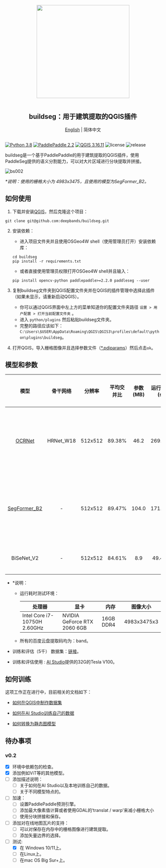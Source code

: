 <div align="center">
    <article style="display: flex; flex-direction: column; align-items: center; justify-content: center;">
        <p align="center"><img width="300" src="./img/logo.png" /></p>
        <h1 style="width: 100%; text-align: center;">buildseg：用于建筑提取的QGIS插件</h1>
    </article>
    <a href="../README.md">English</a> | 简体中文
</div>

<br/>

[![Python 3.8](https://img.shields.io/badge/python-3.8-yellow.svg)](https://www.python.org/downloads/release/python-380/) [![PaddlePaddle 2.2](https://img.shields.io/badge/paddlepaddle-2.2+-blue.svg)](https://www.paddlepaddle.org.cn/install/quick?docurl=/documentation/docs/zh/install/pip/windows-pip.html) [![QGIS 3.16.11](https://img.shields.io/badge/qgis-3.16.11+-green.svg)](https://www.qgis.org/) ![license](https://img.shields.io/github/license/deepbands/buildseg) ![release](https://img.shields.io/badge/release-v0.1-red.svg)

buildseg是一个基于PaddlePaddle的用于建筑提取的QGIS插件，使用PaddleSeg提供的语义分割能力，可以对大片区域进行分块提取并拼接。

![bs002](https://user-images.githubusercontent.com/71769312/146371414-8c325496-d9e2-4f1e-891f-97bf3ca07716.gif)

*\*说明：使用的栅格大小为 4983x3475，且使用的模型为SegFormer_B2。*

## 如何使用

1. 下载并安装[QGIS](https://www.qgis.org/en/site/)，然后克隆这个项目：
``` git
git clone git@github.com:deepbands/buildseg.git
```

2. 安装依赖：
   - 进入项目文件夹并且使用OSGeo4W shell（使用管理员打开）安装依赖库：
   ``` shell
   cd buildseg
   pip install -r requirements.txt
   ```
   - 或者直接使用管理员权限打开OSGeo4W shell并且输入：
    ``` shell
    pip install opencv-python paddlepaddle>=2.2.0 paddleseg --user
    ```

3. 复制buildseg文件夹到QGIS配置文件夹并在QGIS的插件管理中选择此插件（如果未显示，请重新启动QGIS）。
   - 你可以通过QGIS界面中左上方的菜单知道你的配置文件夹路径 `设置 > 用户配置 > 打开当前配置文件夹` 。
   - 进入 `python/plugins` 然后粘贴buildseg文件夹。
   - 完整的路径应该如下：`C:\Users\$USER\AppData\Roaming\QGIS\QGIS3\profiles\default\python\plugins\buildseg`。

4. 打开QGIS，导入栅格图像并且选择参数文件（[*.pdiparams](https://cloud.a-boat.cn:2021/share/3xda5wmV)）然后点击`ok`。

## 模型和参数

|                         模型                         | 骨干网络  | 分辨率  | 平均交并比 | 参数(MB) | 运行耗时(s) |                           静态权重                           |
| :--------------------------------------------------: | :-------: | :-----: | :--------: | :------: | :---------: | :----------------------------------------------------------: |
|    [OCRNet](https://arxiv.org/pdf/1909.11065.pdf)    | HRNet_W18 | 512x512 |   89.38%   |   46.2   |   269.805   | [百度云盘](https://pan.baidu.com/s/1aQVc3InoUmxoGKSHCitvBw) \| [谷歌云盘](https://drive.google.com/file/d/1LkwvAfIWf_RO4ybSAc_7yLm4hNp_sWjD/view?usp=sharing) |
| [SegFormer_B2](https://arxiv.org/pdf/2112.08275.pdf) |     -     | 512x512 |   89.47%   |  104.0   |   171.245   | [百度云盘](https://pan.baidu.com/s/1QohTl65OmYOU__ESQjcAcg) \| [谷歌云盘](https://drive.google.com/file/d/1Kihnb5yRK0-aNnD_ZHgWUmLJqMzJKq_L/view?usp=sharing) |
|                      BiSeNet_V2                      |     -     | 512x512 |   84.61%   |   8.9    |   49.493    |                           用于测试                           |

- \*说明：

  - 运行耗时测试环境：

    | 处理器                       | 显卡                        | 内存      | 图像大小    |
    | ---------------------------- | --------------------------- | --------- | ----------- |
    | Intel Core i7-10750H 2.60GHz | NVIDIA GeForce RTX 2060 6GB | 16GB DDR4 | 4983x3475x3 |

  - 所有的百度云盘提取码均为：band。

- 训练和评估（5千） 数据集：[链接](https://aistudio.baidu.com/aistudio/datasetdetail/102929)。

- 训练和评估使用 : [AI Studio](https://aistudio.baidu.com/aistudio/index)提供的32G的Tesla V100。

## 如何训练

这项工作正在进行中，目前相关的文档如下：

- [如何在QGIS中制作数据集](https://github.com/deepbands/deep-learning-datasets-maker)

- [如何在AI Studio训练自己的数据](./docs/train/AI_Studio.md)
- [如何转换为静态图模型](./docs/train/to_static_CN.md)

## 待办事项

### v0.2

- [x] 环境中依赖包的检查。
- [x] 添加例如ViT等的其他模型。
- [ ] 添加描述说明：
    - [ ] 关于如何在AI Studio以及本地训练自己的数据。
    - [ ] 关于不同模型特点的。
- [ ] 加速：
  - [ ] 设置PaddlePaddle预测引擎。
  - [ ] 添加最大像素值计算或者使用GDAL的‘translat / warp’来减小栅格大小
  - [ ] 使用分块拼接和保存。
- [ ] 添加对在线地图瓦片的支持：
    - [ ] 可以对保存在内存中的栅格图像进行建筑提取。
    - [ ] 添加矢量边界的选择。
- [ ] 测试:
    - [x] 在 Windows 10/11上。
    - [ ] 在Linux上。
    - [ ] 在mac OS Big Sur+上。
